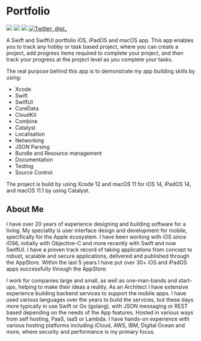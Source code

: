 # Portfolio

<p align="left">
    <img src="https://img.shields.io/badge/iOS-14+-blue.svg" />
    <img src="https://img.shields.io/badge/macOS-11+-orange.svg" />
    <img src="https://img.shields.io/badge/Swift-5.2-brightgreen.svg" />
    <a href="https://twitter.com/pj_">
        <img src="https://img.shields.io/badge/Contact-@pj_-lightgrey.svg?style=flat" alt="Twitter: @pj_" />
    </a>
</p>

A Swift and SwiftUI portfolio iOS, iPadOS and macOS app. This app enables you to track any hobby or task based project, where you can create a project, add progress items required to complete your project, and then track your progress at the project level as you complete your tasks.

The real purpose behind this app is to demonstrate my app building skills by using:

- Xcode
- Swift
- SwiftUI
- CoreData
- CloudKit
- Combine
- Catalyst
- Localisation
- Networking
- JSON Parsing
- Bundle and Resource management
- Documentation
- Testing
- Source Control

The project is build by using Xcode 12 and macOS 11 for iOS 14, iPadOS 14, and macOS 11.1 by using Catalyst.

## About Me
I have over 20 years of experience designing and building software for a living. My speciality is user interface design and development for mobile, specifically for the Apple ecosystem. I have been working with iOS since iOS6, initially with Objective-C and more recently with Swift and now SwiftUI. I have a proven track record of taking applications from concept to robust, scalable and secure applications, delivered and published through the AppStore. Within the last 5 years I have put over 30+ iOS and iPadOS apps successfully through the AppStore.

I work for companies large and small, as well as one-man-bands and start-ups, helping to make their ideas a reality. As an Architect I have extensive experience building backend services to support the mobile apps. I have used various languages over the years to build the services, but these days more typically in use Swift or Go (golang), with JSON messaging or REST based depending on the needs of the App features. Hosted in various ways from self hosting, PaaS, IaaS or Lambda. I have hands-on experience with various hosting platforms including iCloud, AWS, IBM, Digital Ocean and more, where security and performance is my primary focus.